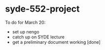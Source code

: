 # syde-552-project

To do for March 20:
- set up nengo
- catch up on SYDE lecture
- get a preliminary document working [done]
